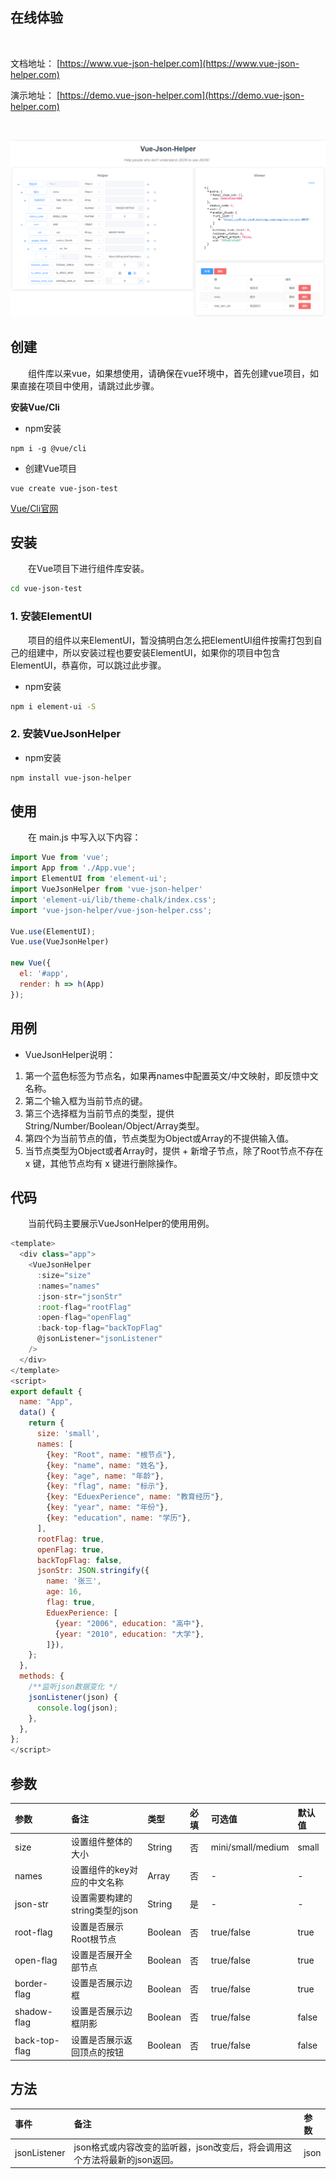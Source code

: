 
## 在线体验

<br />

文档地址： [https://www.vue-json-helper.com](https://www.vue-json-helper.com)

演示地址： [https://demo.vue-json-helper.com](https://demo.vue-json-helper.com)

<br />

![Image text](./src/assets/screenshot.png)



## 创建

&emsp;&emsp;组件库以来vue，如果想使用，请确保在vue环境中，首先创建vue项目，如果直接在项目中使用，请跳过此步骤。

**安装Vue/Cli**

* npm安装

```
npm i -g @vue/cli
```

* 创建Vue项目

```
vue create vue-json-test
```

[Vue/Cli官网](https://cli.vuejs.org/zh/)

## 安装


&emsp;&emsp;在Vue项目下进行组件库安装。

```sh
cd vue-json-test
```

### 1. 安装ElementUI
&emsp;&emsp;项目的组件以来ElementUI，暂没搞明白怎么把ElementUI组件按需打包到自己的组建中，所以安装过程也要安装ElementUI，如果你的项目中包含ElementUI，恭喜你，可以跳过此步骤。

* npm安装

```sh
npm i element-ui -S
```

### 2. 安装VueJsonHelper


* npm安装

```sh
npm install vue-json-helper
```

## 使用

&emsp;&emsp;在 main.js 中写入以下内容：

```js
import Vue from 'vue';
import App from './App.vue';
import ElementUI from 'element-ui';
import VueJsonHelper from 'vue-json-helper'
import 'element-ui/lib/theme-chalk/index.css';
import 'vue-json-helper/vue-json-helper.css';

Vue.use(ElementUI);
Vue.use(VueJsonHelper)

new Vue({
  el: '#app',
  render: h => h(App)
});
```

## 用例

* VueJsonHelper说明：<br/>

1. 第一个蓝色标签为节点名，如果再names中配置英文/中文映射，即反馈中文名称。<br/>
2. 第二个输入框为当前节点的键。<br/>
3. 第三个选择框为当前节点的类型，提供String/Number/Boolean/Object/Array类型。<br/>
4. 第四个为当前节点的值，节点类型为Object或Array的不提供输入值。<br/>
5. 当节点类型为Object或者Array时，提供 + 新增子节点，除了Root节点不存在 x 键，其他节点均有 x 键进行删除操作。

## 代码

&emsp;&emsp;当前代码主要展示VueJsonHelper的使用用例。

```javascript
<template>
  <div class="app">
    <VueJsonHelper
      :size="size"
      :names="names"
      :json-str="jsonStr"
      :root-flag="rootFlag"
      :open-flag="openFlag"
      :back-top-flag="backTopFlag"
      @jsonListener="jsonListener"
    />
  </div>
</template>
<script>
export default {
  name: "App",
  data() {
    return {
      size: 'small',
      names: [
        {key: "Root", name: "根节点"},
        {key: "name", name: "姓名"},
        {key: "age", name: "年龄"},
        {key: "flag", name: "标示"},
        {key: "EduexPerience", name: "教育经历"},
        {key: "year", name: "年份"},
        {key: "education", name: "学历"},
      ],
      rootFlag: true,
      openFlag: true,
      backTopFlag: false,
      jsonStr: JSON.stringify({
        name: '张三', 
        age: 16, 
        flag: true, 
        EduexPerience: [
          {year: "2006", education: "高中"},
          {year: "2010", education: "大学"},
        ]}),
    };
  },
  methods: {
    /**监听json数据变化 */
    jsonListener(json) {
      console.log(json);
    },
  },
};
</script>
```
## 参数

| 参数 | 备注 | 类型 | 必填 | 可选值 | 默认值 |
| :-----| :---- | :---- | :---- | :---- | :---- |
| size | 设置组件整体的大小 | String | 否 | mini/small/medium | small |
| names | 设置组件的key对应的中文名称 | Array | 否 | - | - |
| json-str | 设置需要构建的string类型的json | String | 是 | - | - |
| root-flag | 设置是否展示Root根节点 | Boolean | 否 | true/false | true |
| open-flag | 设置是否展开全部节点 | Boolean | 否 | true/false | true |
| border-flag | 设置是否展示边框 | Boolean | 否 | true/false | true |
| shadow-flag | 设置是否展示边框阴影 | Boolean | 否 | true/false | false |
| back-top-flag | 设置是否展示返回顶点的按钮 | Boolean | 否 | true/false | false |


## 方法

| 事件 | 备注 | 参数 |
| :-----| :---- | :---- |
| jsonListener | json格式或内容改变的监听器，json改变后，将会调用这个方法将最新的json返回。 | json |
